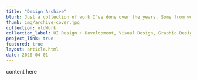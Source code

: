 ```yaml
---
title: "Design Archive"
blurb: Just a collection of work I've done over the years. Some from working with clients like Hero Design Studio and Lucent PDX, some from classes or internships and friends. All are projects I've enjoyed working on and felt like they helped me to grow to the designer + developer I am today.
thumb: img/archive-cover.jpg
collection: oldWork
collection_label: UI Design + Development, Visual Design, Graphic Design, Identity
project_link: true
featured: true
layout: article.html
date: 2020-04-01
---
```


content here
